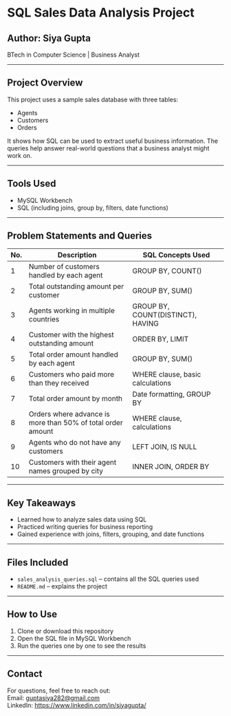 # SQL Sales Data Analysis Project

## Author: Siya Gupta  
BTech in Computer Science | Business Analyst  

---

## Project Overview

This project uses a sample sales database with three tables:
- Agents
- Customers
- Orders

It shows how SQL can be used to extract useful business information. The queries help answer real-world questions that a business analyst might work on.

---

## Tools Used

- MySQL Workbench
- SQL (including joins, group by, filters, date functions)

---

## Problem Statements and Queries

| No. | Description                                                           | SQL Concepts Used                   |
|-----|-----------------------------------------------------------------------|-------------------------------------|
| 1   | Number of customers handled by each agent                            | GROUP BY, COUNT()                   |
| 2   | Total outstanding amount per customer                                | GROUP BY, SUM()                     |
| 3   | Agents working in multiple countries                                 | GROUP BY, COUNT(DISTINCT), HAVING  |
| 4   | Customer with the highest outstanding amount                         | ORDER BY, LIMIT                     |
| 5   | Total order amount handled by each agent                             | GROUP BY, SUM()                     |
| 6   | Customers who paid more than they received                           | WHERE clause, basic calculations    |
| 7   | Total order amount by month                                          | Date formatting, GROUP BY           |
| 8   | Orders where advance is more than 50% of total order amount          | WHERE clause, calculations          |
| 9   | Agents who do not have any customers                                 | LEFT JOIN, IS NULL                  |
| 10  | Customers with their agent names grouped by city                     | INNER JOIN, ORDER BY                |

---

## Key Takeaways

- Learned how to analyze sales data using SQL
- Practiced writing queries for business reporting
- Gained experience with joins, filters, grouping, and date functions

---

## Files Included

- `sales_analysis_queries.sql` – contains all the SQL queries used
- `README.md` – explains the project

---

## How to Use

1. Clone or download this repository
2. Open the SQL file in MySQL Workbench
3. Run the queries one by one to see the results

---

## Contact

For questions, feel free to reach out:  
Email: guptasiya282@gmail.com  
LinkedIn: https://www.linkedin.com/in/siyagupta/
